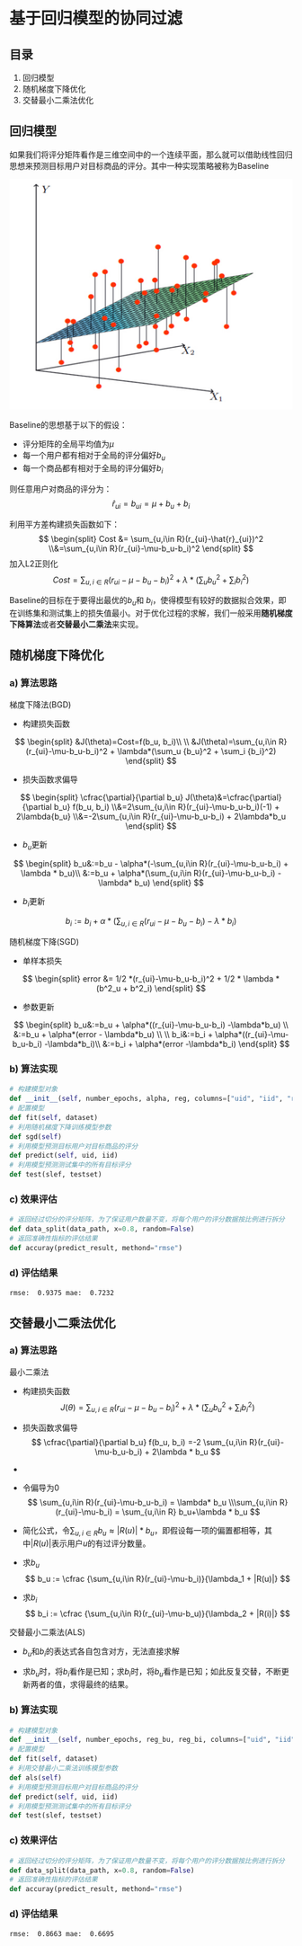 # 基于回归模型的协同过滤

## 目录

1. 回归模型
2. 随机梯度下降优化
3. 交替最小二乘法优化



## 回归模型

如果我们将评分矩阵看作是三维空间中的一个连续平面，那么就可以借助线性回归思想来预测目标用户对目标商品的评分。其中一种实现策略被称为Baseline

![偏置](偏置.png)

Baseline的思想基于以下的假设：

* 评分矩阵的全局平均值为$\mu$
* 每一个用户都有相对于全局的评分偏好$b_{u}$
* 每一个商品都有相对于全局的评分偏好$b_i$

则任意用户对商品的评分为：
$$
\hat{r}_{ui} = b_{ui} = \mu + b_u + b_i
$$

利用平方差构建损失函数如下：
$$
\begin{split}
Cost &= \sum_{u,i\in R}(r_{ui}-\hat{r}_{ui})^2
\\&=\sum_{u,i\in R}(r_{ui}-\mu-b_u-b_i)^2
\end{split}
$$
加入L2正则化
$$
Cost=\sum_{u,i\in R}(r_{ui}-\mu-b_u-b_i)^2 + \lambda*(\sum_u {b_u}^2 + \sum_i {b_i}^2)
$$


Baseline的目标在于要得出最优的$b_u$和 $b_i$，使得模型有较好的数据拟合效果，即在训练集和测试集上的损失值最小。对于优化过程的求解，我们一般采用**随机梯度下降算法**或者**交替最小二乘法**来实现。



## 随机梯度下降优化

### a) 算法思路

梯度下降法(BGD)

* 构建损失函数

$$
\begin{split}
&J(\theta)=Cost=f(b_u, b_i)\\
\\
&J(\theta)=\sum_{u,i\in R}(r_{ui}-\mu-b_u-b_i)^2 + \lambda*(\sum_u {b_u}^2 + \sum_i {b_i}^2)
\end{split}
$$

* 损失函数求偏导

$$
\begin{split}
\cfrac{\partial}{\partial b_u} J(\theta)&=\cfrac{\partial}{\partial b_u} f(b_u, b_i)
\\&=2\sum_{u,i\in R}(r_{ui}-\mu-b_u-b_i)(-1) + 2\lambda{b_u}
\\&=-2\sum_{u,i\in R}(r_{ui}-\mu-b_u-b_i) + 2\lambda*b_u
\end{split}
$$

* $b_u$更新

$$
\begin{split}
b_u&:=b_u - \alpha*(-\sum_{u,i\in R}(r_{ui}-\mu-b_u-b_i) + \lambda * b_u)\\
&:=b_u + \alpha*(\sum_{u,i\in R}(r_{ui}-\mu-b_u-b_i) - \lambda* b_u)
\end{split}
$$

* $b_i$更新

$$
b_i:=b_i + \alpha*(\sum_{u,i\in R}(r_{ui}-\mu-b_u-b_i) -\lambda*b_i)
$$



随机梯度下降(SGD)

* 单样本损失

$$
\begin{split}
error &= 1/2 *(r_{ui}-\mu-b_u-b_i)^2 + 1/2 * \lambda * (b^2_u + b^2_i)
\end{split}
$$

* 参数更新

$$
\begin{split}
b_u&:=b_u + \alpha*((r_{ui}-\mu-b_u-b_i) -\lambda*b_u)  \\
&:=b_u + \alpha*(error - \lambda*b_u) \\
\\
b_i&:=b_i + \alpha*((r_{ui}-\mu-b_u-b_i) -\lambda*b_i)\\
&:=b_i + \alpha*(error -\lambda*b_i)
\end{split}
$$



### b) 算法实现

```python
# 构建模型对象
def __init__(self, number_epochs, alpha, reg, columns=["uid", "iid", "rating"])
# 配置模型
def fit(self, dataset)
# 利用随机梯度下降训练模型参数
def sgd(self)
# 利用模型预测目标用户对目标商品的评分
def predict(self, uid, iid)
# 利用模型预测测试集中的所有目标评分
def test(slef, testset)
```



### c) 效果评估

```python
# 返回经过切分的评分矩阵，为了保证用户数量不变，将每个用户的评分数据按比例进行拆分
def data_split(data_path, x=0.8, random=False)
# 返回准确性指标的评估结果
def accuray(predict_result, methond="rmse")
```



### d) 评估结果

```
rmse:  0.9375 mae:  0.7232
```



## 交替最小二乘法优化

### a) 算法思路

最小二乘法

* 构建损失函数
  $$
  J(\theta)=\sum_{u,i\in R}(r_{ui}-\mu-b_u-b_i)^2 + \lambda*(\sum_u {b_u}^2 + \sum_i {b_i}^2)
  $$

* 损失函数求偏导
  $$
  \cfrac{\partial}{\partial b_u} f(b_u, b_i) =-2 \sum_{u,i\in R}(r_{ui}-\mu-b_u-b_i) + 2\lambda * b_u
  $$

* 

* 令偏导为0
  $$
  \sum_{u,i\in R}(r_{ui}-\mu-b_u-b_i) = \lambda* b_u
  \\\sum_{u,i\in R}(r_{ui}-\mu-b_i) = \sum_{u,i\in R} b_u+\lambda * b_u
  $$

* 简化公式，令$\sum_{u,i\in R} b_u \approx |R(u)|*b_u$，即假设每一项的偏置都相等，其中$|R(u)|$表示用户$u$的有过评分数量。

* 求$b_u$
  $$
  b_u := \cfrac {\sum_{u,i\in R}(r_{ui}-\mu-b_i)}{\lambda_1 + |R(u)|}
  $$

* 求$b_i$
  $$
  b_i := \cfrac {\sum_{u,i\in R}(r_{ui}-\mu-b_u)}{\lambda_2 + |R(i)|}
  $$



交替最小二乘法(ALS)

* $b_u$和$b_i$的表达式各自包含对方，无法直接求解

* 求$b_u$时，将$b_i$看作是已知；求$b_i$时，将$b_u$看作是已知；如此反复交替，不断更新两者的值，求得最终的结果。



### b) 算法实现

```python
# 构建模型对象
def __init__(self, number_epochs, reg_bu, reg_bi, columns=["uid", "iid", "rating"])
# 配置模型
def fit(self, dataset)
# 利用交替最小二乘法训练模型参数
def als(self)
# 利用模型预测目标用户对目标商品的评分
def predict(self, uid, iid)
# 利用模型预测测试集中的所有目标评分
def test(slef, testset)
```



### c) 效果评估

```python
# 返回经过切分的评分矩阵，为了保证用户数量不变，将每个用户的评分数据按比例进行拆分
def data_split(data_path, x=0.8, random=False)
# 返回准确性指标的评估结果
def accuray(predict_result, methond="rmse")
```



### d) 评估结果

```
rmse:  0.8663 mae:  0.6695
```

